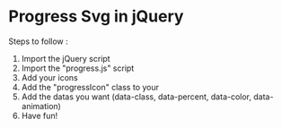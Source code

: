# Progress Svg in jQuery

Steps to follow : 

 1. Import the jQuery script 
 2. Import the "progress.js" script
 3. Add your icons
 4. Add the "progressIcon" class to your
 5. Add the datas you want (data-class, data-percent, data-color, data-animation)
 6. Have fun! 
